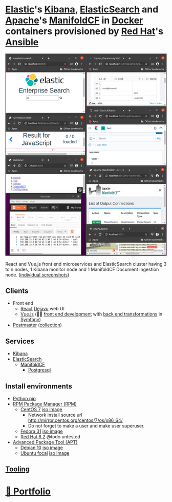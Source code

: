 # [Elastic](http://elastic.co)'s [Kibana](http://elastic.co/kibana), [ElasticSearch](http://elastic.co/elasticsearch) and [Apache](http://apache.org)'s [ManifoldCF](http://manifoldcf.apache.org) in [Docker](http://docker.com) containers provisioned by [Red Hat](http://redhat.com)'s [Ansible](http://ansible.com)

![elasticsearch-docker-ansible](./docs/elasticsearch-docker-ansible.png?raw=true "elasticsearch-docker-ansible")

React and Vue.js front end microservices and ElasticSearch cluster having 3 to n nodes, 1 Kibana monitor node and 1 ManifoldCF Document Ingestion node. ([individual screenshots](http://github.com/noud/elasticsearch-docker-ansible/blob/master/README-individual-screenshots.md))

## Clients

* Front end
    * [React](http://reactjs.org) [Dejavu](http://opensource.appbase.io/dejavu) web UI
    * [Vue.js](http://vuejs.org) (👨‍💻 [front end development](http://github.com/noud/vue-elasticsearch/tree/elasticsearch7) with [back end transformations](http://github.com/noud/elasticsearch-symfony) in [Symfony](http://symfony.com))
* [Postmaster](http://postman.com) ([collection](http://github.com/noud/elasticsearch-docker-ansible/blob/master/docs/postman_collection.json))

## Services

* [Kibana](http://elastic.co/kibana)
* [ElasticSearch](http://elastic.co/elasticsearch)
    * [ManifoldCF](http://manifoldcf.apache.org)
        * [Postgresql](http://postgresql.org)

## Install environments

- [Python pip](http://pypi.org/project/pip)
- [RPM Package Manager (RPM)](http://en.wikipedia.org/wiki/RPM_Package_Manager)
    - [CentOS 7](http://centos.org) [iso image](http://isoredirect.centos.org/centos/7/isos/x86_64/CentOS-7-x86_64-NetInstall-2003.iso)
        - Network install source url http://mirror.centos.org/centos/7/os/x86_64/
        - Do not forget to make a user and make user superuser.
    - [Fedora 31](http://getfedora.org) [iso image](http://download.fedoraproject.org/pub/fedora/linux/releases/31/Server/x86_64/iso/Fedora-Server-netinst-x86_64-31-1.9.iso)
    - [Red Hat 8.2](http://redhat.com) @todo untested
- [Advanced Package Tool (APT)](http://en.wikipedia.org/wiki/APT_(software))
    - [Debian 10](http://debian.org) [iso image](http://cdimage.debian.org/debian-cd/current/amd64/iso-cd/debian-10.4.0-amd64-netinst.iso)
    - [Ubuntu focal](http://ubuntu.com) [iso image](http://releases.ubuntu.com/20.04/ubuntu-20.04-live-server-amd64.iso)

## [Tooling](http://github.com/noud/elasticsearch-docker-ansible/blob/master/README-tooling.md)

# [📁 Portfolio](http://github.com/noud/portfolio#portfolio-repositories-index)